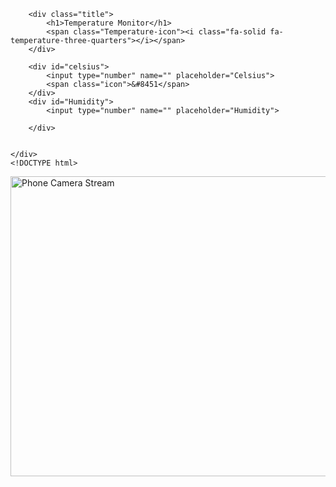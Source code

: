<!DOCTYPE html>
<html lang="en"> <head>
<meta charset="UTF-8">
<meta http-equiv="X-UA-Compatible" content="IE=edge">
<meta name="viewport"
initial-scale=1.0">
<link rel="stylesheet" href="style.css">
<link rel="icon" href="logo.png">
</head>

<div class="container">

        <div class="title">
            <h1>Temperature Monitor</h1>
            <span class="Temperature-icon"><i class="fa-solid fa-temperature-three-quarters"></i></span>
        </div>

        <div id="celsius">
            <input type="number" name="" placeholder="Celsius">
            <span class="icon">&#8451</span>
        </div>
        <div id="Humidity">
            <input type="number" name="" placeholder="Humidity">
            
        </div>
        

    </div>
    <!DOCTYPE html>
<html>
<head>
    <title>Phone Camera Stream</title>
</head>
<body>
    <img src="http://192.168.0.113:8080/video" alt="Phone Camera Stream" width="640" height="480">
</body>
</html>
